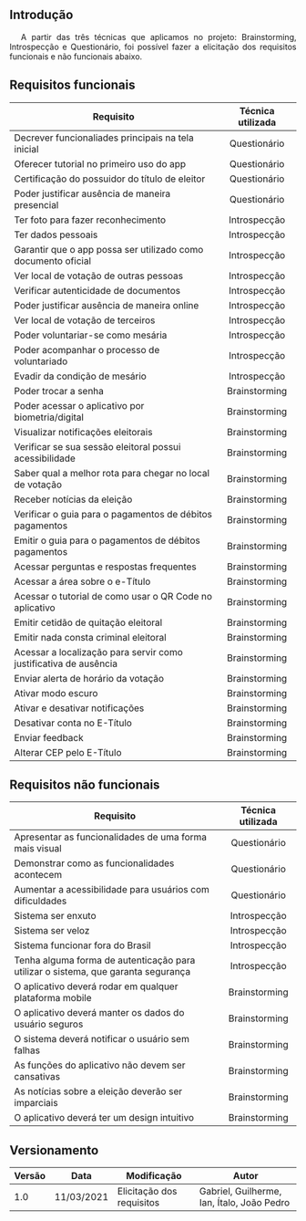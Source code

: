 ## Introdução

<p style="text-indent: 20px; text-align: justify">
A partir das três técnicas que aplicamos no projeto: Brainstorming, Introspecção e Questionário, foi possível fazer a elicitação dos requisitos funcionais e não funcionais abaixo.
</p>

## Requisitos funcionais

| Requisito | Técnica utilizada |
|--|:--:|
| Decrever funcionaliades principais na tela inicial | Questionário |
| Oferecer tutorial no primeiro uso do app | Questionário |
| Certificação do possuidor do título de eleitor | Questionário |
| Poder justificar ausência de maneira presencial | Questionário |
| Ter foto para fazer reconhecimento | Introspecção |
| Ter dados pessoais | Introspecção |
| Garantir que o app possa ser utilizado como documento oficial | Introspecção |
| Ver local de votação de outras pessoas | Introspecção |
| Verificar autenticidade de documentos | Introspecção |
| Poder justificar ausência de maneira online | Introspecção |
| Ver local de votação de terceiros | Introspecção |
| Poder voluntariar-se como mesária | Introspecção |
| Poder acompanhar o processo de voluntariado | Introspecção |
| Evadir da condição de mesário | Introspecção |
| Poder trocar a senha | Brainstorming |
| Poder acessar o aplicativo por biometria/digital | Brainstorming |
| Visualizar notificações eleitorais | Brainstorming |
| Verificar se sua sessão eleitoral possui acessibilidade | Brainstorming |
| Saber qual a melhor rota para chegar no local de votação | Brainstorming |
| Receber notícias da eleição | Brainstorming |
| Verificar o guia para o pagamentos de débitos pagamentos | Brainstorming |
| Emitir o guia para o pagamentos de débitos pagamentos | Brainstorming |
| Acessar perguntas e respostas frequentes | Brainstorming |
| Acessar a área sobre o e-Título | Brainstorming |
| Acessar o tutorial de como usar o QR Code no aplicativo | Brainstorming |
| Emitir cetidão de quitação eleitoral | Brainstorming |
| Emitir nada consta criminal eleitoral | Brainstorming |
| Acessar a localização para servir como justificativa de ausência | Brainstorming |
| Enviar alerta de horário da votação | Brainstorming |
| Ativar modo escuro | Brainstorming |
| Ativar e desativar notificações | Brainstorming |
| Desativar conta no E-Título | Brainstorming |
| Enviar feedback | Brainstorming |
| Alterar CEP pelo E-Título | Brainstorming |

## Requisitos não funcionais

| Requisito | Técnica utilizada |
|--|:--:|
| Apresentar as funcionalidades de uma forma mais visual | Questionário |
| Demonstrar como as funcionalidades acontecem | Questionário |
| Aumentar a acessibilidade para usuários com dificuldades | Questionário |
| Sistema ser enxuto | Introspecção |
| Sistema ser veloz | Introspecção |
| Sistema funcionar fora do Brasil | Introspecção |
| Tenha alguma forma de autenticação para utilizar o sistema, que garanta segurança | Introspecção |
| O aplicativo deverá rodar em qualquer plataforma mobile | Brainstorming |
| O aplicativo deverá manter os dados do usuário seguros | Brainstorming |
| O sistema deverá notificar o usuário sem falhas | Brainstorming |
| As funções do aplicativo não devem ser cansativas | Brainstorming |
| As notícias sobre a eleição deverão ser imparciais | Brainstorming |
| O aplicativo deverá ter um design intuitivo | Brainstorming |


## Versionamento
| Versão | Data | Modificação | Autor |
|--|--|--|--|
| 1.0 | 11/03/2021 | Elicitação dos requisitos | Gabriel, Guilherme, Ian, Ítalo, João Pedro |
